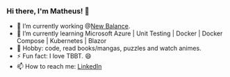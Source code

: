 ### Hi there, I'm Matheus! 👋

- 🔭 I’m currently working @[New Balance](https://www.newbalance.com/).
- 🌱 I’m currently learning Microsoft Azure | Unit Testing | Docker | Docker Compose | Kubernetes | Blazor
- 🏓 Hobby: code, read books/mangas, puzzles and watch animes.
- ⚡ Fun fact: I love TBBT. 😄
- 📫 How to reach me: [LinkedIn](https://www.linkedin.com/in/matheus-nani-b8649833/)
